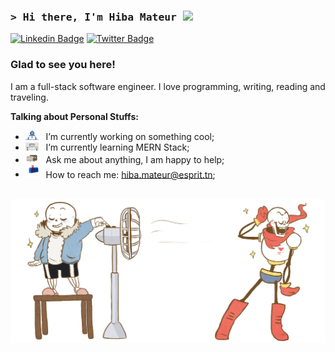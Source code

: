 ### <samp>&gt; Hi there, I'm Hiba Mateur <img src="https://media.giphy.com/media/hvRJCLFzcasrR4ia7z/giphy.gif" width="25"> </samp>

[![Linkedin Badge](https://img.shields.io/badge/-LinkedIn-0e76a8?style=flat-square&logo=Linkedin&logoColor=white)](https://www.linkedin.com/in/hibamateur)
[![Twitter Badge](https://img.shields.io/badge/-Twitter-00acee?style=flat-square&logo=Twitter&logoColor=white)](https://twitter.com/Lelithya)

### Glad to see you here! 

I am a full-stack software engineer. I love programming, writing, reading and traveling.



**Talking about Personal Stuffs:**

- <img src="https://github.com/HibaMateur/HibaMateur/blob/main/assets/developer.gif?raw=true" width="21" />&nbsp;&nbsp; I’m currently working on something cool;
- <img src="https://github.com/HibaMateur/HibaMateur/blob/main/assets/lightning.gif?raw=true" width="21" />&nbsp;&nbsp; I’m currently learning MERN Stack;
- <img src="https://github.com/HibaMateur/HibaMateur/blob/main/assets/message.gif?raw=true" width="21" />&nbsp;&nbsp; Ask me about anything, I am happy to help;
- <img src="https://github.com/HibaMateur/HibaMateur/blob/main/assets/letterbox.gif?raw=true" width="21" />&nbsp;&nbsp; How to reach me: hiba.mateur@esprit.tn;

</br>

<img align="right" alt="GIF" src="https://github.com/HibaMateur/HibaMateur/blob/main/assets/tumblr_o15psoWrvr1v3hrzlo2_1280.gif?raw=true"   />



